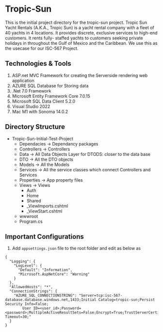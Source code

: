 # Tropic-Sun

This is the initial project directory for the tropic-sun project. Tropic Sun Yacht Rentals (A.K.A., Tropic Sun) is a yacht rental company with a fleet
of 40 yachts in 4 locations. It provides discrete, exclusive services to high-end customers. It rents fully-
staffed yachts to customers seeking private holidays in throughout the Gulf of Mexico and the
Caribbean. We use this as the usecase for our ISC-567 Project.

## Technologies & Tools

1. ASP.net MVC Framework for creating the Serverside rendering web application
2. AZURE SQL Database for Storing data
3. .Net 7.0 Framework
4. Microsoft Entity Framework Core 7.0.15
5. Microsoft SQL Data Client 5.2.0
6. Visual Studio 2022
7. Mac M1 with Sonoma 14.0.2

## Directory Structure

- Tropic-Sun-Initial-Test-Project
    - Dependacies -> Dependancy packages
    - Controllers -> Controllers
    - Data  -> All Data Objects Layer for DTODS: closer to the data base
    - DTO  -> All the DTO objects 
    - Models  -> All the Models
    - Services -> All the service classes which connect Controllers and Services
    - Properties -> App property files
    - Views  -> Views
        - Auth
        - Home
        - Shared
        - _ViewImports.cshtml
        - _ViewStart.cshtml
    - wwwroot
    - Program.cs
 
## Important Configurations

1. Add `appsettings.json` file to the root folder and edit as below as

```
{
  "Logging": {
    "LogLevel": {
      "Default": "Information",
      "Microsoft.AspNetCore": "Warning"
    }
  },
  "AllowedHosts": "*",
  "ConnectionStrings": {
    "AZURE_SQL_CONNECTIONSTRING": "Server=tcp:isc-567-database.database.windows.net,1433;Initial Catalog=tropic-sun;Persist Security Info=False;
        User ID=<user_id>;Password=<password>;MultipleActiveResultSets=False;Encrypt=True;TrustServerCertificate=False;Connection Timeout=30;"
  }
}

```


  
